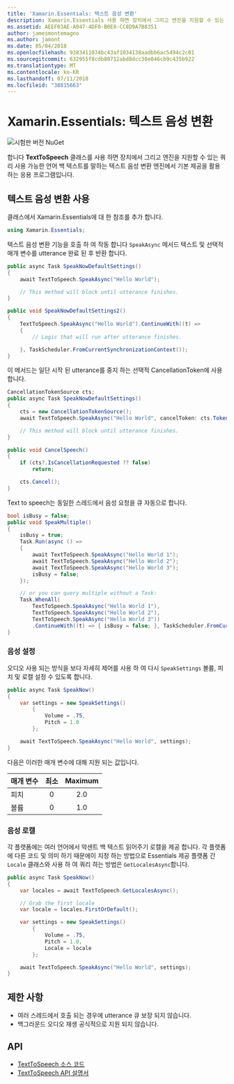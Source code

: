 ```yaml
---
title: 'Xamarin.Essentials: 텍스트 음성 변환'
description: Xamarin.Essentials 사용 하면 장치에서 그리고 엔진을 지원할 수 있는 쿼리 사용 가능한 언어 백 텍스트를 말하는 텍스트 음성 변환 엔진에서 응용 프로그램을 기본 제공 활용 TextToSpeech 클래스입니다.
ms.assetid: AEEF03AE-A047-4DF0-B0E8-CC8D9A7B8351
author: jamesmontemagno
ms.author: jamont
ms.date: 05/04/2018
ms.openlocfilehash: 9383411074bc43af1034138aadbb6ac5494c2c01
ms.sourcegitcommit: 632955f8cdb80712abd8dcc30e046cb9c435b922
ms.translationtype: MT
ms.contentlocale: ko-KR
ms.lasthandoff: 07/11/2018
ms.locfileid: "38815663"
---
```

# <a name="xamarinessentials-text-to-speech"></a>Xamarin.Essentials: 텍스트 음성 변환

![시험판 버전 NuGet](~/media/shared/pre-release.png)

합니다 **TextToSpeech** 클래스를 사용 하면 장치에서 그리고 엔진을 지원할 수 있는 쿼리 사용 가능한 언어 백 텍스트를 말하는 텍스트 음성 변환 엔진에서 기본 제공을 활용 하는 응용 프로그램입니다.

## <a name="using-text-to-speech"></a>텍스트 음성 변환 사용

클래스에서 Xamarin.Essentials에 대 한 참조를 추가 합니다.

```csharp
using Xamarin.Essentials;
```

텍스트 음성 변환 기능을 호출 하 여 작동 합니다 `SpeakAsync` 메서드 텍스트 및 선택적 매개 변수를 utterance 완료 된 후 반환 합니다. 

```csharp
public async Task SpeakNowDefaultSettings()
{
    await TextToSpeech.SpeakAsync("Hello World");

    // This method will block until utterance finishes.
}

public void SpeakNowDefaultSettings2()
{
    TextToSpeech.SpeakAsync("Hello World").ContinueWith((t) => 
    {
        // Logic that will run after utterance finishes.

    }, TaskScheduler.FromCurrentSynchronizationContext());
}
```

이 메서드는 일단 시작 된 utterance를 중지 하는 선택적 CancellationToken에 사용 합니다. 
```csharp
CancellationTokenSource cts;
public async Task SpeakNowDefaultSettings()
{
    cts = new CancellationTokenSource();
    await TextToSpeech.SpeakAsync("Hello World", cancelToken: cts.Token);

    // This method will block until utterance finishes.
}

public void CancelSpeech()
{
    if (cts?.IsCancellationRequested ?? false)
        return;

    cts.Cancel();
}
```

Text to speech는 동일한 스레드에서 음성 요청을 큐 자동으로 합니다. 

```csharp
bool isBusy = false;
public void SpeakMultiple()
{
    isBusy = true;
    Task.Run(async () =>
    {
        await TextToSpeech.SpeakAsync("Hello World 1");
        await TextToSpeech.SpeakAsync("Hello World 2");
        await TextToSpeech.SpeakAsync("Hello World 3");
        isBusy = false;
    });

    // or you can query multiple without a Task:
    Task.WhenAll(
        TextToSpeech.SpeakAsync("Hello World 1"),
        TextToSpeech.SpeakAsync("Hello World 2"),
        TextToSpeech.SpeakAsync("Hello World 3"))
        .ContinueWith((t) => { isBusy = false; }, TaskScheduler.FromCurrentSynchronizationContext());
}
```

### <a name="speech-settings"></a>음성 설정

오디오 사용 되는 방식을 보다 자세히 제어를 사용 하 여 다시 `SpeakSettings` 볼륨, 피치 및 로캘 설정 수 있도록 합니다.

```csharp
public async Task SpeakNow()
{
    var settings = new SpeakSettings()
        {
            Volume = .75,
            Pitch = 1.0
        };

    await TextToSpeech.SpeakAsync("Hello World", settings);
}
```

다음은 이러한 매개 변수에 대해 지원 되는 값입니다.

| 매개 변수 | 최소 | Maximum |
| --- | :---: | :---: |
| 피치 | 0 | 2.0 |
| 볼륨 | 0 | 1.0 |

### <a name="speech-locales"></a>음성 로캘

각 플랫폼에는 여러 언어에서 악센트 백 텍스트 읽어주기 로캘을 제공 합니다. 각 플랫폼에 다른 코드 및 의미 하기 때문에이 지정 하는 방법으로 Essentials 제공 플랫폼 간 `Locale` 클래스와 사용 하 여 쿼리 하는 방법은 `GetLocalesAsync`합니다.

```csharp
public async Task SpeakNow()
{
    var locales = await TextToSpeech.GetLocalesAsync();

    // Grab the first locale
    var locale = locales.FirstOrDefault();

    var settings = new SpeakSettings()
        {
            Volume = .75,
            Pitch = 1.0,
            Locale = locale
        };

    await TextToSpeech.SpeakAsync("Hello World", settings);
}
```

## <a name="limitations"></a>제한 사항

- 여러 스레드에서 호출 되는 경우에 utterance 큐 보장 되지 않습니다.
- 백그라운드 오디오 재생 공식적으로 지원 되지 않습니다.

## <a name="api"></a>API

- [TextToSpeech 소스 코드](https://github.com/xamarin/Essentials/tree/master/Xamarin.Essentials/TextToSpeech)
- [TextToSpeech API 설명서](xref:Xamarin.Essentials.TextToSpeech)
